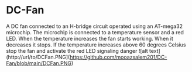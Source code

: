 # DC-Fan
A DC fan connected to an H-bridge circuit operated using an AT-mega32 microchip. 
The microchip is connected to a temperature sensor and a red LED. 
When the temperature increases the fan starts working. 
When it decreases it stops. 
If the temperature increases above 60 degrees Celsius stop the fan and activate the red LED signaling danger
![alt text](http://url/to/DCFan.PNG](https://github.com/mooazsalem201/DC-Fan/blob/main/DCFan.PNG)
